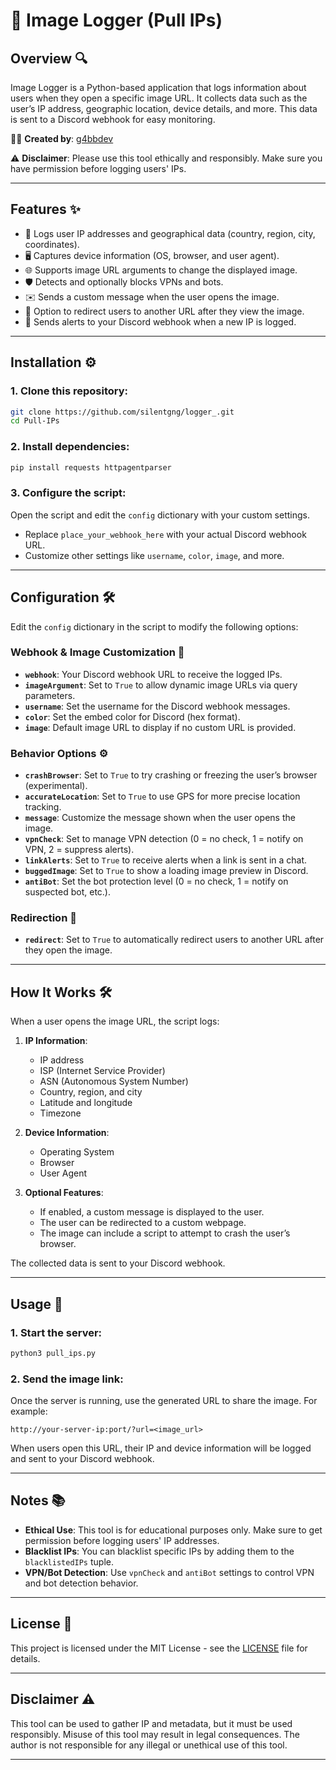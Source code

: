 # 📸 **Image Logger (Pull IPs)**

## Overview 🔍

Image Logger is a Python-based application that logs information about users when they open a specific image URL. It collects data such as the user’s IP address, geographic location, device details, and more. This data is sent to a Discord webhook for easy monitoring.

👨‍💻 **Created by**: [g4bbdev](https://github.com/silentgng)

⚠️ **Disclaimer**: Please use this tool ethically and responsibly. Make sure you have permission before logging users' IPs.

---

## Features ✨

- 📍 Logs user IP addresses and geographical data (country, region, city, coordinates).
- 🖥️ Captures device information (OS, browser, and user agent).
- 🌐 Supports image URL arguments to change the displayed image.
- 🛡️ Detects and optionally blocks VPNs and bots.
- ✉️ Sends a custom message when the user opens the image.
- 🔄 Option to redirect users to another URL after they view the image.
- 🚨 Sends alerts to your Discord webhook when a new IP is logged.

---

## Installation ⚙️

### 1. Clone this repository:

```bash
git clone https://github.com/silentgng/logger_.git
cd Pull-IPs
```

### 2. Install dependencies:

```bash
pip install requests httpagentparser
```

### 3. Configure the script:

Open the script and edit the `config` dictionary with your custom settings.

- Replace `place_your_webhook_here` with your actual Discord webhook URL.
- Customize other settings like `username`, `color`, `image`, and more.

---

## Configuration 🛠️

Edit the `config` dictionary in the script to modify the following options:

### Webhook & Image Customization 🌄

- **`webhook`**: Your Discord webhook URL to receive the logged IPs.
- **`imageArgument`**: Set to `True` to allow dynamic image URLs via query parameters.
- **`username`**: Set the username for the Discord webhook messages.
- **`color`**: Set the embed color for Discord (hex format).
- **`image`**: Default image URL to display if no custom URL is provided.

### Behavior Options ⚙️

- **`crashBrowser`**: Set to `True` to try crashing or freezing the user’s browser (experimental).
- **`accurateLocation`**: Set to `True` to use GPS for more precise location tracking.
- **`message`**: Customize the message shown when the user opens the image.
- **`vpnCheck`**: Set to manage VPN detection (0 = no check, 1 = notify on VPN, 2 = suppress alerts).
- **`linkAlerts`**: Set to `True` to receive alerts when a link is sent in a chat.
- **`buggedImage`**: Set to `True` to show a loading image preview in Discord.
- **`antiBot`**: Set the bot protection level (0 = no check, 1 = notify on suspected bot, etc.).

### Redirection 🔁

- **`redirect`**: Set to `True` to automatically redirect users to another URL after they open the image.

---

## How It Works 🛠️

When a user opens the image URL, the script logs:

1. **IP Information**:
   - IP address
   - ISP (Internet Service Provider)
   - ASN (Autonomous System Number)
   - Country, region, and city
   - Latitude and longitude
   - Timezone

2. **Device Information**:
   - Operating System
   - Browser
   - User Agent

3. **Optional Features**:
   - If enabled, a custom message is displayed to the user.
   - The user can be redirected to a custom webpage.
   - The image can include a script to attempt to crash the user’s browser.

The collected data is sent to your Discord webhook.

---

## Usage 🚀

### 1. Start the server:

```bash
python3 pull_ips.py
```

### 2. Send the image link:

Once the server is running, use the generated URL to share the image. For example:

```
http://your-server-ip:port/?url=<image_url>
```

When users open this URL, their IP and device information will be logged and sent to your Discord webhook.

---

## Notes 📚

- **Ethical Use**: This tool is for educational purposes only. Make sure to get permission before logging users' IP addresses.
- **Blacklist IPs**: You can blacklist specific IPs by adding them to the `blacklistedIPs` tuple.
- **VPN/Bot Detection**: Use `vpnCheck` and `antiBot` settings to control VPN and bot detection behavior.

---

## License 📄

This project is licensed under the MIT License - see the [LICENSE](LICENSE) file for details.

---

## Disclaimer ⚠️

This tool can be used to gather IP and metadata, but it must be used responsibly. Misuse of this tool may result in legal consequences. The author is not responsible for any illegal or unethical use of this tool.

---
